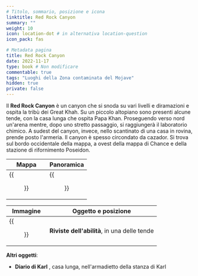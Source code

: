```yaml
---
# Titolo, sommario, posizione e icona
linktitle: Red Rock Canyon
summary: ""
weight: 10
icon: location-dot # in alternativa location-question
icon_pack: fas

# Metadata pagina
title: Red Rock Canyon
date: 2022-11-17
type: book # Non modificare
commentable: true
tags: "Luoghi della Zona contaminata del Mojave"
hidden: true
private: false
---
```


<div class="fnv">

Il **Red Rock Canyon** è un canyon che si snoda su vari livelli e diramazioni e ospita la tribù dei Great Khah. Su un piccolo altopiano sono presenti alcune tende, con la casa lunga che ospita Papa Khan. Proseguendo verso nord un'arena mentre, dopo uno stretto passaggio, si raggiungerà il laboratorio chimico. A sudest del canyon, invece, nello scantinato di una casa in rovina, prende posto l'armeria. Il canyon è spesso circondato da cazador. Si trova sul bordo occidentale della mappa, a ovest della mappa di Chance e della stazione di rifornimento Poseidon.

| Mappa | Panoramica |
| ----- | ---------- |
|  {{<figure src="fnv/Red_Rock_Canyon_loc.webp">}}     |  {{<figure src="fnv/FNV_Red_Rock_Canyon.webp">}}          | 

| Immagine | Oggetto e posizione |
| -------- | ------------------- |
|  {{<figure src="fnv/RRC_skill_magazines.webp">}}        |  **Riviste dell'abilità**, in una delle tende                   |

**Altri oggetti**:
- **Diario di Karl** <!--TODO-->, casa lunga, nell'armadietto della stanza di Karl

</div>

